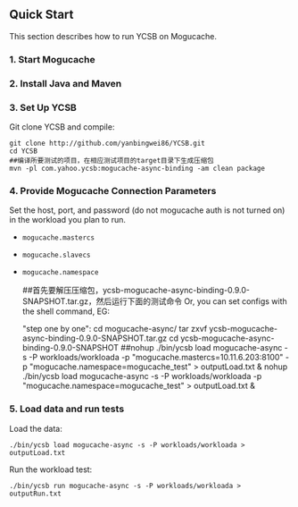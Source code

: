 <!--
Copyright (c) 2014 - 2015 YCSB contributors. All rights reserved.

Licensed under the Apache License, Version 2.0 (the "License"); you
may not use this file except in compliance with the License. You
may obtain a copy of the License at

http://www.apache.org/licenses/LICENSE-2.0

Unless required by applicable law or agreed to in writing, software
distributed under the License is distributed on an "AS IS" BASIS,
WITHOUT WARRANTIES OR CONDITIONS OF ANY KIND, either express or
implied. See the License for the specific language governing
permissions and limitations under the License. See accompanying
LICENSE file.
-->

## Quick Start

This section describes how to run YCSB on Mogucache. 

### 1. Start Mogucache

### 2. Install Java and Maven

### 3. Set Up YCSB

Git clone YCSB and compile:

    git clone http://github.com/yanbingwei86/YCSB.git
    cd YCSB
    ##编译所要测试的项目，在相应测试项目的target目录下生成压缩包
    mvn -pl com.yahoo.ycsb:mogucache-async-binding -am clean package

### 4. Provide Mogucache Connection Parameters
    
Set the host, port, and password (do not mogucache auth is not turned on) in the 
workload you plan to run.

- `mogucache.mastercs`
- `mogucache.slavecs`
- `mogucache.namespace`

    ##首先要解压压缩包，ycsb-mogucache-async-binding-0.9.0-SNAPSHOT.tar.gz，然后运行下面的测试命令
Or, you can set configs with the shell command, EG:
    
    "step one by one":
    cd mogucache-async/
    tar zxvf ycsb-mogucache-async-binding-0.9.0-SNAPSHOT.tar.gz
    cd ycsb-mogucache-async-binding-0.9.0-SNAPSHOT
    ##nohup ./bin/ycsb load mogucache-async -s -P workloads/workloada -p "mogucache.mastercs=10.11.6.203:8100" -p "mogucache.namespace=mogucache_test" > outputLoad.txt &
    nohup ./bin/ycsb load mogucache-async -s -P workloads/workloada -p "mogucache.namespace=mogucache_test" > outputLoad.txt &
### 5. Load data and run tests

Load the data:

    ./bin/ycsb load mogucache-async -s -P workloads/workloada > outputLoad.txt

Run the workload test:

    ./bin/ycsb run mogucache-async -s -P workloads/workloada > outputRun.txt

